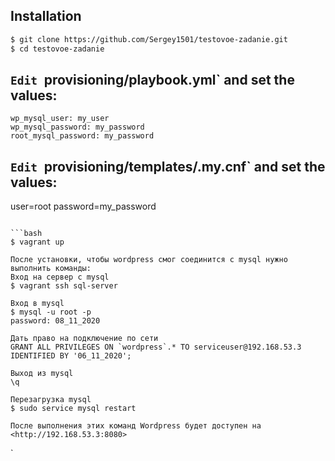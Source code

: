 ## Installation

```bash
$ git clone https://github.com/Sergey1501/testovoe-zadanie.git
$ cd testovoe-zadanie

```

## `Edit `provisioning/playbook.yml` and set the values:

```wp_mysql_db: my_database
wp_mysql_user: my_user
wp_mysql_password: my_password
root_mysql_password: my_password
```

## `Edit `provisioning/templates/.my.cnf` and set the values:

user=root
password=my_password
```

```bash
$ vagrant up

После установки, чтобы wordpress смог соединится с mysql нужно выполнить команды:
Вход на сервер с mysql
$ vagrant ssh sql-server

Вход в mysql
$ mysql -u root -p
password: 08_11_2020

Дать право на подключение по сети
GRANT ALL PRIVILEGES ON `wordpress`.* TO serviceuser@192.168.53.3 IDENTIFIED BY '06_11_2020';

Выход из mysql
\q

Перезагрузка mysql
$ sudo service mysql restart

После выполнения этих команд Wordpress будет доступен на  <http://192.168.53.3:8080>

```

`





